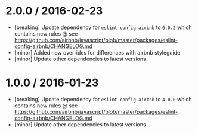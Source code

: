 2.0.0 / 2016-02-23
==================
 - [breaking] Update dependency for `eslint-config-airbnb` to `6.0.2` which contains new rules @ see https://github.com/airbnb/javascript/blob/master/packages/eslint-config-airbnb/CHANGELOG.md
 - [minor] Added new overrides for differences with airbnb styleguide
 - [minor] Update other dependencies to latest versions

1.0.0 / 2016-01-23
==================
 - [breaking] Update dependency for `eslint-config-airbnb` to `4.0.0` which contains new rules @ see https://github.com/airbnb/javascript/blob/master/packages/eslint-config-airbnb/CHANGELOG.md
 - [minor] Update other dependencies to latest versions
